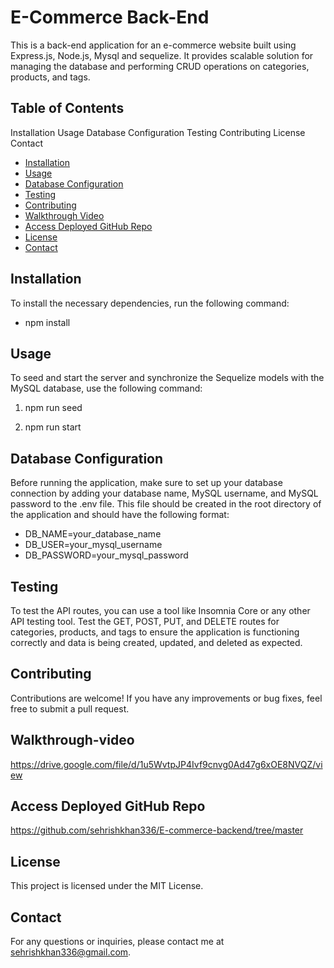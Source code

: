# E-Commerce Back-End
This is a back-end application for an e-commerce website built using Express.js, Node.js, Mysql and sequelize. It provides scalable solution for managing the database and performing CRUD operations on categories, products, and tags.

## Table of Contents
Installation
Usage
Database Configuration
Testing
Contributing
License
Contact
- [Installation](#installation)
- [Usage](#usage)
- [Database Configuration](#database-configuration)
- [Testing](#testing)
- [Contributing](#contributing)
- [Walkthrough Video](#walkthrough-video)
- [Access Deployed GitHub Repo](#access-deployed-github-repo)
- [License](#license)
- [Contact](#contact)

## Installation
To install the necessary dependencies, run the following command:

* npm install

## Usage

To seed and start the server and synchronize the Sequelize models with the MySQL database, use the following command:

1.  npm run seed

 

2.  npm run start

## Database Configuration
 
 Before running the application, make sure to set up your database connection by adding your database name, MySQL username, and MySQL password to the .env file. This file should be created in the root directory of the application and should have the following format:

* DB_NAME=your_database_name
* DB_USER=your_mysql_username
* DB_PASSWORD=your_mysql_password

## Testing
To test the API routes, you can use a tool like Insomnia Core or any other API testing tool. Test the GET, POST, PUT, and DELETE routes for categories, products, and tags to ensure the application is functioning correctly and data is being created, updated, and deleted as expected.

## Contributing
Contributions are welcome! If you have any improvements or bug fixes, feel free to submit a pull request.

## Walkthrough-video
https://drive.google.com/file/d/1u5WvtpJP4Ivf9cnvg0Ad47g6xOE8NVQZ/view

## Access Deployed GitHub Repo
https://github.com/sehrishkhan336/E-commerce-backend/tree/master

## License
This project is licensed under the MIT License.

## Contact
For any questions or inquiries, please contact me at sehrishkhan336@gmail.com.